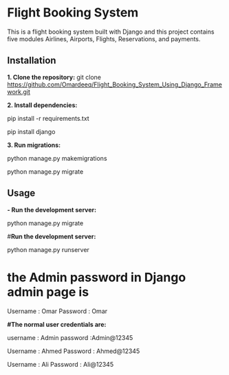 # Flight Booking System

This is a flight booking system built with Django and this project contains five modules Airlines, Airports, Flights, Reservations, and payments.

## Installation

**1. Clone the repository:**
git clone https://github.com/Omardeeq/Flight_Booking_System_Using_Django_Framework.git

**2. Install dependencies:**

pip install -r requirements.txt

pip install django

**3. Run migrations:**

python manage.py makemigrations

python manage.py migrate


## Usage
**- Run the development server:**

  python manage.py migrate


#**Run the development server:**

  python manage.py runserver
  

# the Admin password in Django admin page is 

Username : Omar
Password : Omar

**#The normal user credentials are:**

username : Admin 
password :Admin@12345

Username : Ahmed 
Password : Ahmed@12345

Username : Ali
Password : Ali@12345
